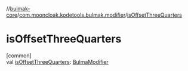 //[bulmak-core](../../index.md)/[com.mooncloak.kodetools.bulmak.modifier](index.md)/[isOffsetThreeQuarters](is-offset-three-quarters.md)

# isOffsetThreeQuarters

[common]\
val [isOffsetThreeQuarters](is-offset-three-quarters.md): [BulmaModifier](-bulma-modifier/index.md)
